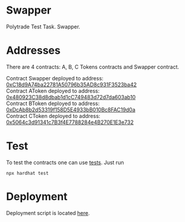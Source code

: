 # Swapper
Polytrade Test Task. Swapper.

# Addresses
There are 4 contracts: A, B, C Tokens contracts and Swapper contract.

Contract Swapper deployed to address: [0xC18d9A74ba22781A50796b35AD8c931F3523ba42](https://mumbai.polygonscan.com/address/0xC18d9A74ba22781A50796b35AD8c931F3523ba42)\
Contract AToken deployed to address: [0x480923C38d8dbab1d1cC749483d72d7da603ab10](https://mumbai.polygonscan.com/address/0x480923C38d8dbab1d1cC749483d72d7da603ab10)\
Contract BToken deployed to address: [0xDcAb8b2d53319f158D5E4933bB010Bc8FAC19d0a](https://mumbai.polygonscan.com/address/0xDcAb8b2d53319f158D5E4933bB010Bc8FAC19d0a)\
Contract CToken deployed to address: [0x5064c3d91341c7B3f4E7788284e4B270E1E3e732](https://mumbai.polygonscan.com/address/0x5064c3d91341c7B3f4E7788284e4B270E1E3e732)


# Test
To test the contracts one can use [tests](https://github.com/alien111/Swapper/blob/main/test/tests.js). Just run
```
npx hardhat test
```

# Deployment
Deployment script is located [here](https://github.com/alien111/Swapper/blob/main/scripts/deploy.js).